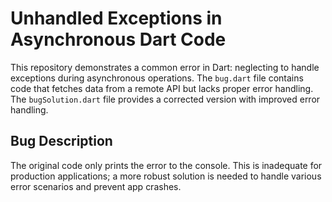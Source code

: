 # Unhandled Exceptions in Asynchronous Dart Code

This repository demonstrates a common error in Dart: neglecting to handle exceptions during asynchronous operations. The `bug.dart` file contains code that fetches data from a remote API but lacks proper error handling.  The `bugSolution.dart` file provides a corrected version with improved error handling.

## Bug Description
The original code only prints the error to the console. This is inadequate for production applications; a more robust solution is needed to handle various error scenarios and prevent app crashes.